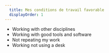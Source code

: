 ```yaml
---
  title: Mes conditions de travail favorable
  displayOrder: 1
---
```


- Working with other disciplines
- Working with good tools and software
- Not repeating my work
- Working not using a desk
